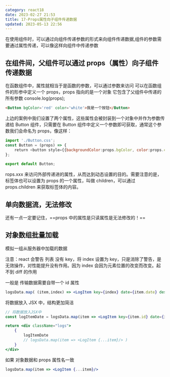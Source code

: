 ```yaml
---
category: react18
date: 2023-02-27 21:53
title: 17-Props属性向子组件传递数据
updated: 2023-05-13 22:56
---
```


在使用组件时，可以通过向组件传递参数的形式来向组件传递数据,组件的参数需要通过属性传递，可以像这样向组件中传递参数

## 在组件间，父组件可以通过 props（属性）向子组件传递数据

在函数组件中，属性就相当于是函数的参数，可以通过参数来访问
可以在函数组件的形参中定义一个 props，props 指向的是一个对象
它包含了父组件中传递的所有参数
console.log(props);

```html
<Button bgColor='red' color='white'>我是一个按钮</Button>
```

上边的案例中我们设置了两个属性，这些属性会被封装到一个对象中并作为参数传递给 Button 组件，只需要在 Button 组件中定义一个参数即可获取，通常这个参数我们会命名为 props，像这样：

```jsx
import './Button.css';
const Button = (props) => {
    return <button style={{backgroundColor:props.bgColor, color:props.color}}>{props.children}</button>;
};
​
export default Button;
```

rops.xxx 来访问外部传递进的属性，从而达到动态设置的目的。需要注意的是，标签体也可以设置为 props 的一个属性，叫做 children，可以通过 props.children 来获取标签体的内容。

## 单向数据流，无法修改

还有一点一定要记住，==props 中的属性是只读属性是无法修改的！==

## 对象数组批量加载

模拟一组从服务器中加载的数据

注意：react 会警告 列表 没有 key，将 index 设置为 key，只是消除了警告，是无效操作，对性能提升没有作用。因为 index 会因为元素位置的改变而改变。起不到 diff 的作用

一般是 传输数据需要自带一个 id 属性

```jsx
logsData.map( (item,index) => <LogItem key={index} date={item.date} desc={item.desc} time={item.time}/>);
```

将数据放入 JSX 中，结构更加简洁

```jsx
// 将数据放入JSX中
const logItemDate = logsData.map(item => <LogItem key={item.id} date={item.date} desc={item.desc} time={item.time}/>);

return <div className="logs">
    {
        logItemDate
        // logsData.map(item => <LogItem {...item}/> )
    }
</div>
```

如果 对象数据和 props 属性名一致

```jsx
logsData.map(item => <LogItem {...item}/>
```